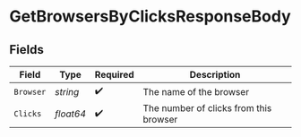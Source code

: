 # GetBrowsersByClicksResponseBody


## Fields

| Field                                  | Type                                   | Required                               | Description                            |
| -------------------------------------- | -------------------------------------- | -------------------------------------- | -------------------------------------- |
| `Browser`                              | *string*                               | :heavy_check_mark:                     | The name of the browser                |
| `Clicks`                               | *float64*                              | :heavy_check_mark:                     | The number of clicks from this browser |
